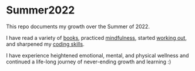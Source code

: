 # Summer2022

This repo documents my growth over the Summer of 2022. 

I have read a variety of [books](https://github.com/kkchandi/Summer2022/tree/main/reading), practiced [mindfulness](https://github.com/kkchandi/Summer2022/tree/main/mindfulness_practices), started [working out](), and sharpened my [coding skills](https://github.com/kkchandi). 

I have experience heightened emotional, mental, and physical wellness and continued a life-long journey of never-ending growth and learning :) 
